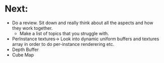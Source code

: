 # Next:
- Do a review. Sit down and really think about all the aspects and how they work together.
	- Make a list of topics that you struggle with.
- PerInstance textures-> Look into dynamic uniform buffers and textures array in order to do per-instance renderering etc.
- Depth Buffer
- Cube Map